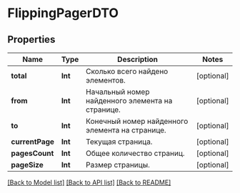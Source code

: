# FlippingPagerDTO

## Properties
Name | Type | Description | Notes
------------ | ------------- | ------------- | -------------
**total** | **Int** | Сколько всего найдено элементов. | [optional] 
**from** | **Int** | Начальный номер найденного элемента на странице. | [optional] 
**to** | **Int** | Конечный номер найденного элемента на странице. | [optional] 
**currentPage** | **Int** | Текущая страница. | [optional] 
**pagesCount** | **Int** | Общее количество страниц. | [optional] 
**pageSize** | **Int** | Размер страницы. | [optional] 

[[Back to Model list]](../README.md#documentation-for-models) [[Back to API list]](../README.md#documentation-for-api-endpoints) [[Back to README]](../README.md)


